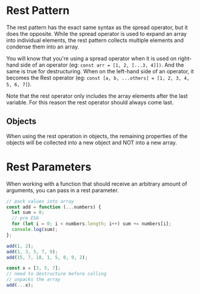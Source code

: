 # Rest Pattern

The rest pattern has the exact same syntax as the spread operator, but it does the opposite.
While the spread operator is used to expand an array into individual elements, the rest pattern collects multiple elements and condense them into an array.

You will know that you're using a spread operator when it is used on right-hand side of an operator (eg: `const arr = [1, 2, [...3, 4]])`.
And the same is true for destructuring. When on the left-hand side of an operator, it becomes the Rest operator (eg: `const [a, b, ...others] = [1, 2, 3, 4, 5, 6, 7]`).

Note that the rest operator only includes the array elements after the last variable. For this reason the rest operator should always come last.

## Objects

When using the rest operation in objects, the remaining properties of the objects will be collected into a new object and NOT into a new array.

# Rest Parameters

When working with a function that should receive an arbitrary amount of arguments, you can pass in a rest parameter.

```javascript
// pack values into array
const add = function (...numbers) {
  let sum = 0;
  // pre ES6
  for (let i = 0; i < numbers.length; i++) sum += numbers[i];
  console.log(sum);
};

add(1, 2);
add(1, 3, 5, 7, 9);
add(15, 7, 18, 1, 5, 8, 9, 2);

const x = [3, 5, 7];
// need to destructure before calling
// unpacks the array
add(...x);
```

